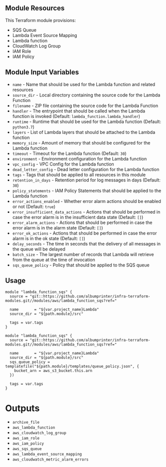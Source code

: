 ## Module Resources

This Terraform module provisions:

- SQS Queue
- Lambda Event Source Mapping
- Lambda function
- CloudWatch Log Group
- IAM Role
- IAM Policy

## Module Input Variables

- `name` - Name that should be used for the Lambda function and related resources
- `source_dir` - Local directory containing the source code for the Lambda Function
- `filename` - ZIP file containing the source code for the Lambda Function
- `handler` - The entrypoint that should be called when the Lambda function is invoked (Default: `lambda_function.lambda_handler`)
- `runtime` - Runtime that should be used for the Lambda function (Default: `python3.7`)
- `layers` - List of Lambda layers that should be attached to the Lambda function
- `memory_size` - Amount of memory that should be configured for the Lambda function
- `timeout` - Timeout for the Lambda function (Default: `30`)
- `environment` - Environment configuration for the Lambda function
- `vpc_config` - VPC Config for the Lambda function
- `dead_letter_config` - Dead letter configuration for the Lambda function
- `tags` - Tags that should be applied to all resources in this module
- `retention_in_days` - Retention period for log messages in days (Default: `30`)
- `policy_statements` - IAM Policy Statements that should be applied to the Lambda function
- `error_actions_enabled` - Whether error alarm actions should be enabled or not (Default: `true`)
- `error_insufficient_data_actions` - Actions that should be performed in case the error alarm is in the insufficient data state (Default: `[]`)
- `error_alarm_actions` - Actions that should be performed in case the error alarm is in the alarm state (Default: `[]`)
- `error_ok_actions` - Actions that should be performed in case the error alarm is in the ok state (Default: `[]`)
- `delay_seconds` - The time in seconds that the delivery of all messages in the queue will be delayed
- `batch_size` - The largest number of records that Lambda will retrieve from the queue at the time of invocation
- `sqs_queue_policy` - Policy that should be applied to the SQS queue

## Usage

```hcl
module "lambda_function_sqs" {
  source = "git::https://github.com/albumprinter/infra-terraform-modules.git//modules/aws/lambda_function_sqs?ref="

  name       = "${var.project_name}Lambda"
  source_dir = "${path.module}/src"

  tags = var.tags
}
```

```hcl
module "lambda_function_sqs" {
  source = "git::https://github.com/albumprinter/infra-terraform-modules.git//modules/aws/lambda_function_sqs?ref="

  name       = "${var.project_name}Lambda"
  source_dir = "${path.module}/src"
  sqs_queue_policy = templatefile("${path.module}/templates/queue_policy.json", {
    bucket_arn = aws_s3_bucket.this.arn
  })

  tags = var.tags
}
```

# Outputs

- `archive_file`
- `aws_lambda_function`
- `aws_cloudwatch_log_group`
- `aws_iam_role`
- `aws_iam_policy`
- `aws_sqs_queue`
- `aws_lambda_event_source_mapping`
- `aws_cloudwatch_metric_alarm_errors`
